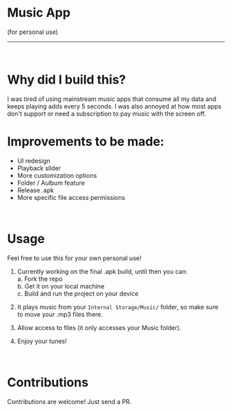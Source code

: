 # Music App
(for personal use)
<br>
<hr>
<br>

# Why did I build this?

I was tired of using mainstream music apps that consume all my data and keeps playing adds every 5 seconds. 
I was also annoyed at how most apps don't support or need a subscription to pay music with the screen off.
<br>

# Improvements to be made:
- UI redesign
- Playback slider
- More customization options
- Folder / Aulbum feature
- Release .apk
- More specific file access permissions
<br>

# Usage

Feel free to use this for your own personal use! 

1. Currently working on the final .apk build, until then you can:
   <br>a. Fork the repo
   <br>b. Get it on your local machine
   <br>c. Build and run the project on your device
   
2. It plays music from your ``Internal Storage/Music/`` folder, so make sure to move your .mp3 files there.
   
3. Allow access to files (it only accesses your Music folder).

4. Enjoy your tunes!
<br>

# Contributions

Contributions are welcome! Just send a PR.
